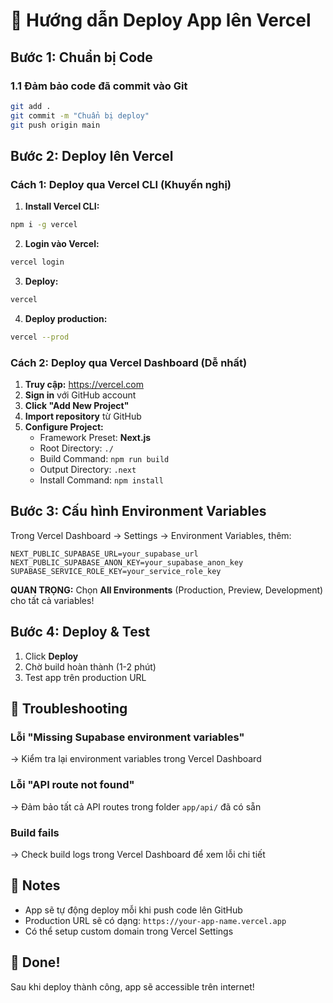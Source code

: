 # 🚀 Hướng dẫn Deploy App lên Vercel

## Bước 1: Chuẩn bị Code

### 1.1 Đảm bảo code đã commit vào Git
```bash
git add .
git commit -m "Chuẩn bị deploy"
git push origin main
```

## Bước 2: Deploy lên Vercel

### Cách 1: Deploy qua Vercel CLI (Khuyến nghị)

1. **Install Vercel CLI:**
```bash
npm i -g vercel
```

2. **Login vào Vercel:**
```bash
vercel login
```

3. **Deploy:**
```bash
vercel
```

4. **Deploy production:**
```bash
vercel --prod
```

### Cách 2: Deploy qua Vercel Dashboard (Dễ nhất)

1. **Truy cập:** https://vercel.com
2. **Sign in** với GitHub account
3. **Click "Add New Project"**
4. **Import repository** từ GitHub
5. **Configure Project:**
   - Framework Preset: **Next.js**
   - Root Directory: `./`
   - Build Command: `npm run build`
   - Output Directory: `.next`
   - Install Command: `npm install`

## Bước 3: Cấu hình Environment Variables

Trong Vercel Dashboard → Settings → Environment Variables, thêm:

```env
NEXT_PUBLIC_SUPABASE_URL=your_supabase_url
NEXT_PUBLIC_SUPABASE_ANON_KEY=your_supabase_anon_key
SUPABASE_SERVICE_ROLE_KEY=your_service_role_key
```

**QUAN TRỌNG:** Chọn **All Environments** (Production, Preview, Development) cho tất cả variables!

## Bước 4: Deploy & Test

1. Click **Deploy**
2. Chờ build hoàn thành (1-2 phút)
3. Test app trên production URL

## 🔧 Troubleshooting

### Lỗi "Missing Supabase environment variables"
→ Kiểm tra lại environment variables trong Vercel Dashboard

### Lỗi "API route not found"
→ Đảm bảo tất cả API routes trong folder `app/api/` đã có sẵn

### Build fails
→ Check build logs trong Vercel Dashboard để xem lỗi chi tiết

## 📝 Notes

- App sẽ tự động deploy mỗi khi push code lên GitHub
- Production URL sẽ có dạng: `https://your-app-name.vercel.app`
- Có thể setup custom domain trong Vercel Settings

## 🎉 Done!

Sau khi deploy thành công, app sẽ accessible trên internet!


